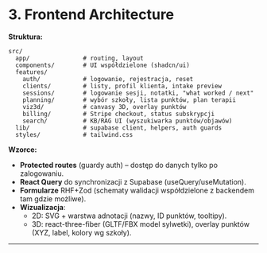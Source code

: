 # 3. Frontend Architecture

**Struktura:**

```
src/
  app/               # routing, layout
  components/        # UI współdzielone (shadcn/ui)
  features/
    auth/            # logowanie, rejestracja, reset
    clients/         # listy, profil klienta, intake preview
    sessions/        # logowanie sesji, notatki, "what worked / next"
    planning/        # wybór szkoły, lista punktów, plan terapii
    viz3d/           # canvasy 3D, overlay punktów
    billing/         # Stripe checkout, status subskrypcji
    search/          # KB/RAG UI (wyszukiwarka punktów/objawów)
  lib/               # supabase client, helpers, auth guards
  styles/            # tailwind.css
```

**Wzorce:**

- **Protected routes** (guardy auth) – dostęp do danych tylko po zalogowaniu.
- **React Query** do synchronizacji z Supabase (useQuery/useMutation).
- **Formularze** RHF+Zod (schematy walidacji współdzielone z backendem tam gdzie możliwe).
- **Wizualizacja**:
  - 2D: SVG + warstwa adnotacji (nazwy, ID punktów, tooltipy).
  - 3D: react-three-fiber (GLTF/FBX model sylwetki), overlay punktów (XYZ, label, kolory wg szkoły).

---
